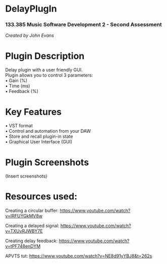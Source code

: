 # DelayPlugIn

### 133.385 Music Software Development 2 - Second Assessment
*Created by John Evans*

# Plugin Description

Delay plugin with a user friendly GUI.                  
Plugin allows you to control 3 parameters:                
• Gain (%)                  
• Time (ms)                   
• Feedback (%)

# Key Features                    

• VST format                      
• Control and automation from your DAW                          
• Store and recall plugin-in state                        
• Graphical User Interface (GUI)

# Plugin Screenshots

(Insert screenshots)

# Resources used:

Creating a circular buffer:
https://www.youtube.com/watch?v=IRFUYGkMV8w

Creating a delayed signal:
https://www.youtube.com/watch?v=TXUvRJWBY7E

Creating delay feedback:
https://www.youtube.com/watch?v=tPF748enDYM

APVTS tut:
https://www.youtube.com/watch?v=NE8d91yYBJ8&t=262s
